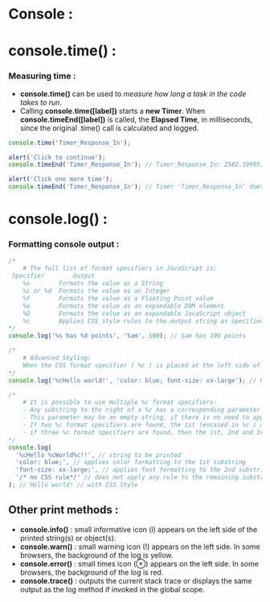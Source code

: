 # Console :

# console.time() :

### Measuring time :

- **console.time()** can be used to _measure how long a task in the code takes to run_.
- Calling **console.time([label])** starts a **new Timer**. When **console.timeEnd([label])** is called, the **Elapsed Time**, in milliseconds, since the original .time() call is calculated and logged.

```javascript
console.time('Timer_Response_In');

alert('Click to continue');
console.timeEnd('Timer_Response_In'); // Timer_Response_In: 2582.199951171875ms

alert('Click one more time');
console.timeEnd('Timer_Response_In'); // Timer 'Timer_Response_In' does not exist
```

# console.log() :

### Formatting console output :

```javascript
/* 
    # The full list of format specifiers in JavaScript is:
 Specifier        Output
    %s        Formats the value as a String
    %i or %d  Formats the value as an Integer
    %f        Formats the value as a Floating Point value
    %o        Formats the value as an expandable DOM element
    %O        Formats the value as an expandable JavaScript object
    %c        Applies CSS style rules to the output string as specified by the 2nd parameter
*/
console.log('%s has %d points', 'Sam', 100); // Sam has 100 points

/* 
    # Advanced Styling:
    When the CSS format specifier ( %c ) is placed at the left side of the string, the print method will accept a second parameter with CSS rules which allow fine-grained control over the formatting of that string:
*/
console.log('%cHello world!', 'color: blue; font-size: xx-large'); // Hello world! // with CSS Style

/* 
    # It is possible to use multiple %c format specifiers:
    - Any substring to the right of a %c has a corresponding parameter in the print method;
    - This parameter may be an empty string, if there is no need to apply CSS rules to that same substring;
    - If two %c format specifiers are found, the 1st (encased in %c ) and 2nd substring will have their rules defined in the 2nd and 3rd parameter of the print method respectively.
    - if three %c format specifiers are found, then the 1st, 2nd and 3rd substrings will have their rules defined in the 2nd , 3rd and 4th parameter respectively, and so on...
*/
console.log(
  '%cHello %cWorld%c!!', // string to be printed
  'color: blue;', // applies color formatting to the 1st substring
  'font-size: xx-large;', // applies font formatting to the 2nd substring
  '/* no CSS rule*/' // does not apply any rule to the remaining substring
); // Hello world! // with CSS Style
```

## Other print methods :

- **console.info()** : small informative icon (i) appears on the left side of the printed string(s) or object(s).
- **console.warn()** : small warning icon (!) appears on the left side. In some browsers, the background of the log is yellow.
- **console.error()** : small times icon (⊗) appears on the left side. In some browsers, the background of the log is red.
- **console.trace()** : outputs the current stack trace or displays the same output as the log method if invoked in the global scope.
